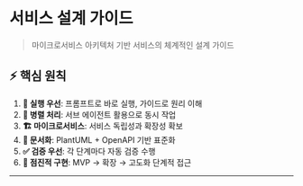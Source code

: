 # 서비스 설계 가이드

> 마이크로서비스 아키텍처 기반 서비스의 체계적인 설계 가이드

## ⚡ 핵심 원칙

1. **🚀 실행 우선**: 프롬프트로 바로 실행, 가이드로 원리 이해
2. **🔄 병렬 처리**: 서브 에이전트 활용으로 동시 작업
3. **🏗️ 마이크로서비스**: 서비스 독립성과 확장성 확보
4. **📝 문서화**: PlantUML + OpenAPI 기반 표준화
5. **✅ 검증 우선**: 각 단계마다 자동 검증 수행
6. **🚀 점진적 구현**: MVP → 확장 → 고도화 단계적 접근

---
